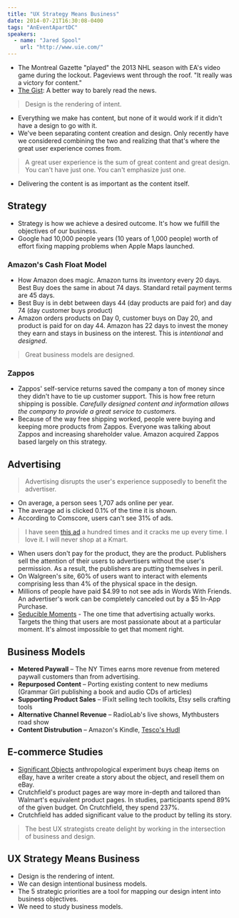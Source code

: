 ```yaml
---
title: "UX Strategy Means Business"
date: 2014-07-21T16:30:08-0400
tags: "AnEventApartDC"
speakers:
  - name: "Jared Spool"
    url: "http://www.uie.com/"
---
```


- The Montreal Gazette "played" the 2013 NHL season with EA's video game during the lockout. Pageviews went through the roof. "It really was a victory for content."
- [The Gist](http://evanwaite.com/category/comedywriting/the-gist/): A better way to barely read the news.

> Design is the rendering of intent.

- Everything we make has content, but none of it would work if it didn't have a design to go with it.
- We've been separating content creation and design. Only recently have we considered combining the two and realizing that that's where the great user experience comes from.

> A great user experience is the sum of great content and great design. You can't have just one. You can't emphasize just one.

- Delivering the content is as important as the content itself.


## Strategy

- Strategy is how we achieve a desired outcome. It's how we fulfill the objectives of our business.
- Google had 10,000 people years (10 years of 1,000 people) worth of effort fixing mapping problems when Apple Maps launched.

### Amazon's Cash Float Model

- How Amazon does magic. Amazon turns its inventory every 20 days. Best Buy does the same in about 74 days. Standard retail payment terms are 45 days.
- Best Buy is in debt between days 44 (day products are paid for) and day 74 (day customer buys product)
- Amazon orders products on Day 0, customer buys on Day 20, and product is paid for on day 44. Amazon has 22 days to invest the money they earn and stays in business on the interest. This is _intentional_ and _designed_.

> Great business models are designed.

### Zappos

- Zappos' self-service returns saved the company a ton of money since they didn't have to tie up customer support. This is how free return shipping is possible. _Carefully designed content and information allows the company to provide a great service to customers._
- Because of the way free shipping worked, people were buying and keeping more products from Zappos. Everyone was talking about Zappos and increasing shareholder value. Amazon acquired Zappos based largely on this strategy.


## Advertising

> Advertising disrupts the user's experience supposedly to benefit the advertiser.

- On average, a person sees 1,707 ads online per year.
- The average ad is clicked 0.1% of the time it is shown.
- According to Comscore, users can't see 31% of ads.

> I have seen [this ad](https://www.youtube.com/watch?v=hL4lSavSepc) a hundred times and it cracks me up every time. I love it. I will never shop at a Kmart.

- When users don't pay for the product, they are the product. Publishers sell the attention of their users to advertisers without the user's permission. As a result, the publishers are putting themselves in peril.
- On Walgreen's site, 60% of users want to interact with elements comprising less than 4% of the physical space in the design.
- Millions of people have paid $4.99 to not see ads in Words With Friends. An advertiser's work can be completely canceled out by a $5 In-App Purchase.
- [Seducible Moments](http://www.uie.com/articles/seductive_design/) - The one time that advertising actually works. Targets the thing that users are most passionate about at a particular moment. It's almost impossible to get that moment right.


## Business Models

- **Metered Paywall** – The NY Times earns more revenue from metered paywall customers than from advertising.
- **Repurposed Content** – Porting existing content to new mediums (Grammar Girl publishing a book and audio CDs of articles)
- **Supporting Product Sales** – IFixIt selling tech toolkits, Etsy sells crafting tools
- **Alternative Channel Revenue** – RadioLab's live shows, Mythbusters road show
- **Content Distrubution** – Amazon's Kindle, [Tesco's Hudl](http://www.tesco.com/direct/hudl/)


## E-commerce Studies

- [Significant Objects](http://significantobjects.com/) anthropological experiment buys cheap items on eBay, have a writer create a story about the object, and resell them on eBay.
- Crutchfield's product pages are way more in-depth and tailored than Walmart's equivalent product pages. In studies, participants spend 89% of the given budget. On Crutchfield, they spend 237%.
- Crutchfield has added significant value to the product by telling its story.

> The best UX strategists create delight by working in the intersection of business and design.


## UX Strategy Means Business

- Design is the rendering of intent.
- We can design intentional business models.
- The 5 strategic priorities are a tool for mapping our design intent into business objectives.
- We need to study business models.

